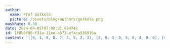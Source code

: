 ```yaml
---
author:
  name: Prof Gotkola
  picture: /assets/blog/authors/gotkola.png
maskRate: 0.38
date: 2024-04-05T07:00:01.884742
id: 1f8b5f98-f31a-11ee-b573-efaca536916a
content: '[[6, 1, 9, 8, 7, 4, 5, 2, 3], [2, 0, 3, 9, 5, 0, 4, 0, 0], [4, 7, 0, 0, 0, 2, 0, 8, 9], [7, 9, 0, 2, 6, 0, 1, 3, 0], [5, 3, 1, 0, 0, 8, 0, 7, 6], [0, 0, 0, 0, 1, 0, 9, 5, 0], [1, 0, 7, 3, 0, 9, 8, 6, 5], [0, 5, 0, 0, 4, 1, 7, 9, 0], [0, 6, 2, 5, 0, 7, 3, 0, 0]]'
---
```

